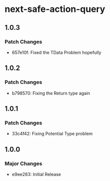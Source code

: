 # next-safe-action-query

## 1.0.3

### Patch Changes

- 657e10f: Fixed the TData Problem hopefully

## 1.0.2

### Patch Changes

- b798570: Fixing the Return type again

## 1.0.1

### Patch Changes

- 33c4f42: Fixing Potential Type problem

## 1.0.0

### Major Changes

- e9ee283: Initial Release
